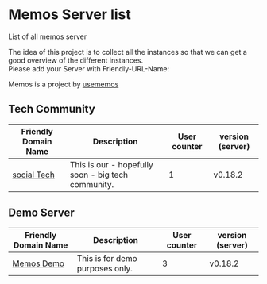 # Memos Server list
List of all memos server

The idea of this project is to collect all the instances so that we can get a good overview of the different instances.
<br>
Please add your Server with
Friendly-URL-Name:
<br>

Memos is a project by [usememos](https://github.com/usememos)


## Tech Community
| Friendly Domain Name | Description | User counter | version (server)|
| -------------------------------------------------- | -------------------------------------------------- | - | ---------- |
| [social Tech](https://social.xn--schchner-2za.de/) | This is our - hopefully soon - big tech community. | 1 | v0.18.2 |

## Demo Server

| Friendly Domain Name | Description | User counter | version (server)|
| -------------------------------------------------- | -------------------------------------------------- | - | ---------- |
| [Memos Demo](https://demo.usememos.com/) | This is for demo purposes only. | 3 | v0.18.2 |
